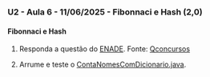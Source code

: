 ### U2 - Aula 6 - 11/06/2025 - Fibonnaci e Hash (2,0)

#### Fibonnaci e Hash

1. Responda a questão do [ENADE](questaoENADE2017.png). Fonte: [Qconcursos](https://www.qconcursos.com/questoes-de-concursos/questoes/89aa631a-23) 

2. Arrume e teste o [ContaNomesComDicionario.java](ContaNomesComDicionario.java).
